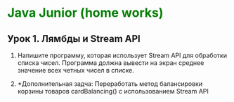 <h1 style="color:green">Java Junior (home works)</h1>
<h2>Урок 1. Лямбды и Stream API</h2>

1. Напишите программу, которая использует Stream API для обработки списка чисел. Программа должна вывести на экран среднее значение всех четных чисел в списке.

2. *Дополнительная задча: Переработать метод балансировки корзины товаров cardBalancing() с использованием Stream API